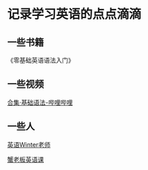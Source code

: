 # 记录学习英语的点点滴滴

## 一些书籍

《零基础英语语法入门》

## 一些视频

[合集·基础语法-哔哩哔哩]( https://b23.tv/QsTzdi5)

## 一些人

[英语Winter老师](https://space.bilibili.com/1122933332)

[蟹老板英语课](https://b23.tv/Z74alPb)
